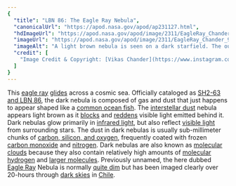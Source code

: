 ```yaml
---
{
  "title": "LBN 86: The Eagle Ray Nebula",
  "canonicalUrl": "https://apod.nasa.gov/apod/ap231127.html",
  "hdImageUrl": "https://apod.nasa.gov/apod/image/2311/EagleRay_Chander_3277.jpg",
  "imageUrl": "https://apod.nasa.gov/apod/image/2311/EagleRay_Chander_960.jpg",
  "imageAlt": "A light brown nebula is seen on a dark starfield. The outline of the nebula makes it appear like an eagle ray fish. Please see the explanation for more detailed information.",
  "credit": [
    "Image Credit & Copyright: [Vikas Chander](https://www.instagram.com/vikaschanderastrophotography/)"
  ]
}
---
```


This [eagle ray](https://en.wikipedia.org/wiki/Eagle_ray) [glides](https://youtu.be/sHgPqrBF8bA) across a cosmic sea. Officially cataloged as [SH2-63 and LBN 86](https://www.astrobin.com/qa64zs/), the dark nebula is composed of gas and dust that just happens to appear shaped like a [common ocean fish](https://www.georgiaaquarium.org/animal/spotted-eagle-ray/). The [interstellar dust](https://apod.nasa.gov/apod/ap990509.html) nebula appears light brown as it [blocks](https://apod.nasa.gov/apod/ap230129.html) and [reddens](http://burro.astr.cwru.edu/Academics/Astr221/StarProp/dust.html) visible light emitted behind it. Dark nebulas glow primarily in [infrared light](https://science.nasa.gov/ems/07_infraredwaves/), but also reflect [visible light](https://science.nasa.gov/ems/09_visiblelight/) from surrounding stars. The dust in dark nebulas is usually sub-millimeter chunks of [carbon, silicon, and oxygen](https://apod.nasa.gov/apod/ap230108.html), frequently coated with frozen [carbon monoxide](https://earthobservatory.nasa.gov/global-maps/MOP_CO_M) and [nitrogen](https://youtu.be/qVKod6Rv6dE). Dark nebulas are also known as [molecular clouds](https://apod.nasa.gov/apod/ap231123.html) because they also contain relatively high amounts of [molecular](https://en.wikipedia.org/wiki/Diatomic_molecule) [hydrogen](https://en.wikipedia.org/wiki/Hydrogen) and [larger molecules](https://apod.nasa.gov/apod/ap120821.html). Previously unnamed, the here dubbed [Eagle Ray](https://youtu.be/sHgPqrBF8bA) Nebula is normally [quite dim](https://media.istockphoto.com/id/1326946398/photo/curious-dog-funny-pug-looking-through-binoculars.jpg?s=1024x1024&w=is&k=20&c=daD-I9x7Ukt1qUsyqChchDFUt6vaI5vfvswI3dzJCUM=) but has been imaged clearly over 20-hours through [dark skies](https://apod.nasa.gov/apod/ap200408.html) in [Chile](https://en.wikipedia.org/wiki/Chile).
